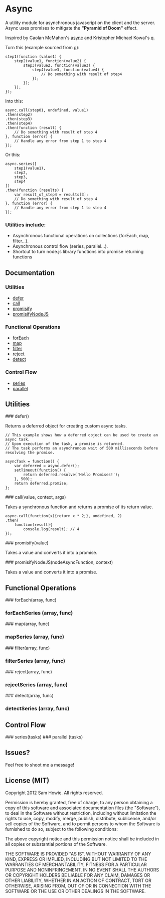 # Async

A utility module for asynchronous javascript on the client and the server. Async uses promises to mitigate the **"Pyramid of Doom"** effect.

Inspired by Caolan McMahon's [async](https://github.com/caolan/async) and Kristopher Michael Kowal's [q](http://github.com/kriskowal/q).

Turn this (example sourced from [q](http://github.com/kriskowal/q)):

    step1(function (value1) {
        step2(value1, function(value2) {
            step3(value2, function(value3) {
                step4(value3, function(value4) {
                    // Do something with result of step4
                });
            });
        });
    });

Into this:

    async.call(step01, undefined, value1)
    .then(step2)
    .then(step3)
    .then(step4)
    .then(function (result) {
        // Do something with result of step 4
    }, function (error) {
        // Handle any error from step 1 to step 4
    });

Or this:

    async.series([
        step1(value1),
        step2,
        step3,
        step4
    ])
    .then(function (results) {
        var result_of_step4 = results[3];
        // Do something with result of step 4
    }, function (error) {
        // Handle any error from step 1 to step 4
    });

### Utilities include:
* Asynchronous functional operations on collections (forEach, map, filter…).
* Asynchronous control flow (series, parallel…).
* Shortcut to turn node.js library functions into promise returning functions

## Documentation

### Utilities

* [defer](#defer)
* [call](#call)
* [promisify](#promisify)
* [promisifyNodeJS](#promisifyNodeJS)

### Functional Operations

* [forEach](#forEach)
* [map](#map)
* [filter](#filter)
* [reject](#reject)
* [detect](#detect)

### Control Flow

* [series](#series)
* [parallel](#parallel)

## Utilities

<a name="defer" />
### defer()

Returns a deferred object for creating custom async tasks.

    // This example shows how a deferred object can be used to create an async task.
    // Upon execution of the task, a promise is returned. 
    // The task performs an asynchronous wait of 500 milliseconds before resolving the promise.

    asyncTask = function() {
        var deferred = async.defer();
        setTimeout(function() {
            return deferred.resolve('Hello Promises!');
        }, 500);
        return deferred.promise;
    };

<a name="call" />
### call(value, context, args)

Takes a synchronous function and returns a promise of its return value.

    async.call(function(x){return x * 2;}, undefined, 2)
    .then(
        function(result){
            console.log(result); // 4
    });

<a name="promisify" />
### promisify(value)

Takes a value and converts it into a promise.

<a name="promisifyNodeJS" />
### promisifyNodeJS(nodeAsyncFunction, context)

Takes a value and converts it into a promise.

## Functional Operations

<a name="forEach" />
### forEach(array, func)

### forEachSeries (array, func)

<a name="map" />
### map(array, func)

### mapSeries (array, func)

<a name="filter" />
### filter(array, func)

### filterSeries (array, func)

<a name="reject" />
### reject(array, func)

### rejectSeries (array, func)

<a name="detect" />
### detect(array, func)

### detectSeries (array, func)

## Control Flow

<a name="series" />
### series(tasks)

<a name="parallel" />
### parallel (tasks)

## Issues?

Feel free to shoot me a message!

## License (MIT)

Copyright 2012 Sam Howie. All rights reserved.

Permission is hereby granted, free of charge, to any person obtaining a copy
of this software and associated documentation files (the "Software"), to
deal in the Software without restriction, including without limitation the
rights to use, copy, modify, merge, publish, distribute, sublicense, and/or
sell copies of the Software, and to permit persons to whom the Software is
furnished to do so, subject to the following conditions:

The above copyright notice and this permission notice shall be included in
all copies or substantial portions of the Software.

THE SOFTWARE IS PROVIDED "AS IS", WITHOUT WARRANTY OF ANY KIND, EXPRESS OR
IMPLIED, INCLUDING BUT NOT LIMITED TO THE WARRANTIES OF MERCHANTABILITY,
FITNESS FOR A PARTICULAR PURPOSE AND NONINFRINGEMENT. IN NO EVENT SHALL THE
AUTHORS OR COPYRIGHT HOLDERS BE LIABLE FOR ANY CLAIM, DAMAGES OR OTHER
LIABILITY, WHETHER IN AN ACTION OF CONTRACT, TORT OR OTHERWISE, ARISING
FROM, OUT OF OR IN CONNECTION WITH THE SOFTWARE OR THE USE OR OTHER DEALINGS
IN THE SOFTWARE.